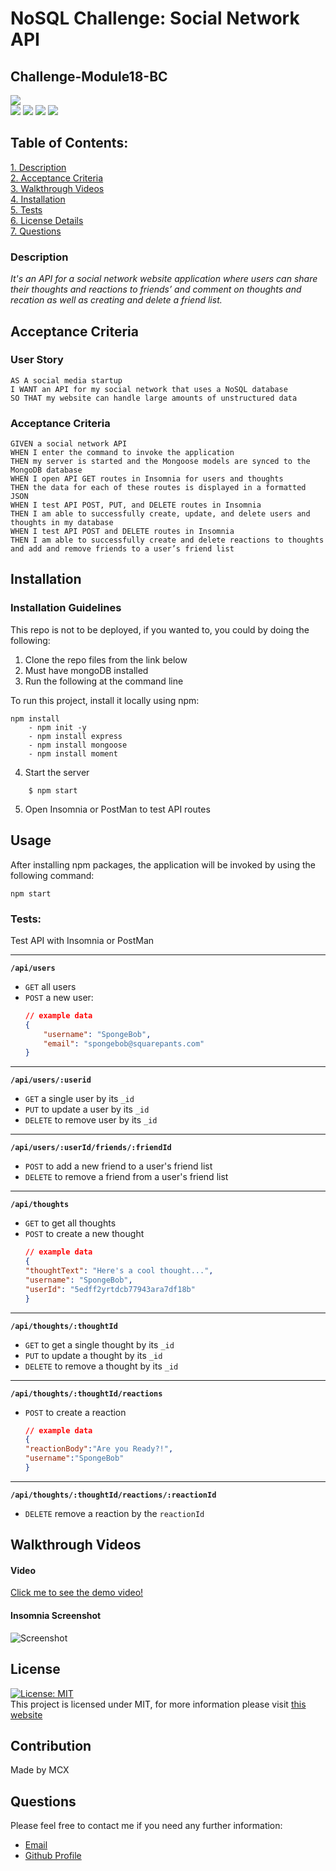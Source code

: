 # NoSQL Challenge: Social Network API 

## Challenge-Module18-BC
      
![](https://img.shields.io/badge/Created%20by-Maxamed%20-Noor%20Xassan-blue?style=for-the-badge)  
![](https://img.shields.io/badge/Database-MongoDB-yellow?style=flat-square&logo=mongoDB)  ![](https://img.shields.io/badge/npm%20package-express-orange?style=flat-square&logo=npm) ![](https://img.shields.io/badge/npm%20package-mongoose-cyan?style=flat-square&logo=npm) ![](https://img.shields.io/badge/npm%20package-moment-%3CCOLOR%3E?style=flat-square&logo=npm)
 ## Table of Contents:  
[1. Description](#Description)  
[2. Acceptance Criteria](#Acceptance-Criteria)  
[3. Walkthrough Videos](#Walkthrough-Videos)  
[4. Installation](#Installation)  
[5. Tests](#Tests)  
[6. License Details](#License)  
[7. Questions](#Questions) 
   
   
### Description

*It's an API for a social network website application where users can share their thoughts and reactions to friends’ and comment on thoughts and recation as well as creating and delete a friend list.*


## Acceptance Criteria
### User Story

```
AS A social media startup
I WANT an API for my social network that uses a NoSQL database
SO THAT my website can handle large amounts of unstructured data
```

### Acceptance Criteria

```
GIVEN a social network API
WHEN I enter the command to invoke the application
THEN my server is started and the Mongoose models are synced to the MongoDB database
WHEN I open API GET routes in Insomnia for users and thoughts
THEN the data for each of these routes is displayed in a formatted JSON
WHEN I test API POST, PUT, and DELETE routes in Insomnia
THEN I am able to successfully create, update, and delete users and thoughts in my database
WHEN I test API POST and DELETE routes in Insomnia
THEN I am able to successfully create and delete reactions to thoughts and add and remove friends to a user’s friend list
```

## Installation
### Installation Guidelines
This repo is not to be deployed, if you wanted to, you could by doing the following:  
1. Clone the repo files from the link below
2. Must have mongoDB installed
3. Run the following at the command line


To run this project, install it locally using npm:

```
npm install
    - npm init -y
    - npm install express
    - npm install mongoose
    - npm install moment
```
4. Start the server
```
    $ npm start
```
5. Open Insomnia or PostMan to test API routes


## Usage

After installing npm packages, the application will be invoked by using the following command:

```
npm start
```

### Tests:  

Test  API  with Insomnia or PostMan  

---
**`/api/users`**
* `GET` all users
* `POST` a new user:
    ```json
    // example data
    {
        "username": "SpongeBob",
        "email": "spongebob@squarepants.com"
    }
    ```
---
**`/api/users/:userid`**
* `GET` a single user by its `_id` 
* `PUT` to update a user by its `_id`
* `DELETE` to remove user by its `_id`
---
**`/api/users/:userId/friends/:friendId`**
* `POST` to add a new friend to a user's friend list
* `DELETE` to remove a friend from a user's friend list
---
**`/api/thoughts`** 
* `GET` to get all thoughts
* `POST` to create a new thought
    ```json
    // example data
    {
    "thoughtText": "Here's a cool thought...",
    "username": "SpongeBob",
    "userId": "5edff2yrtdcb77943ara7df18b"
    }
    ```
---
**`/api/thoughts/:thoughtId`**
* `GET` to get a single thought by its `_id`
* `PUT` to update a thought by its `_id`
* `DELETE` to remove a thought by its `_id`
---

**`/api/thoughts/:thoughtId/reactions`**

* `POST` to create a reaction 
    ```json
    // example data
    {
    "reactionBody":"Are you Ready?!",
    "username":"SpongeBob"
    }
    ```
---
**`/api/thoughts/:thoughtId/reactions/:reactionId`**
* `DELETE` remove a reaction by the `reactionId` 


## Walkthrough Videos
####  Video

[Click me to see the demo video!]()

#### Insomnia Screenshot

![Screenshot](.)

## License

[![License: MIT](https://img.shields.io/badge/License-MIT-yellow.svg)](https://opensource.org/licenses/MIT) <br>
This project is licensed under MIT, for more information please visit [this website](https://opensource.org/licenses/MIT)

## Contribution

Made by MCX

## Questions

Please feel free to contact me if you need any further information:

- [Email](mcnoor@gmail.com)
- [Github Profile](https://github.com/mcnoor)
